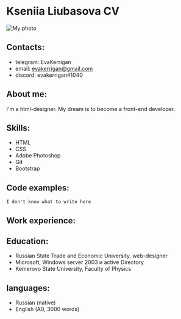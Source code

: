 # Kseniia Liubasova CV #

![My photo](http://kerrigan.su/img/resume/me.jpg)

## Contacts: ##
* telegram: EvaKerrigan
* email: evakerrigan@gmail.com
* discord: evakerrigan#1040

## About me: ## 
I'm a html-designer. My dream is to become a front-end developer.

## Skills: ##
* HTML
* CSS
* Adobe Photoshop
* Git
* Bootstrap

## Code examples: ##
` I don't know what to write here `

## Work experience: ## 


## Education: ## 
* Russian State Trade and Economic University, web-designer 
* Microsoft, Windows server 2003 и active Directory
* Kemerovo State University, Faculty of Physics

## languages: ##
* Russian (native)
* English (A0, 3000 words)